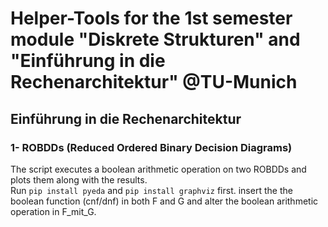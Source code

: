 # Helper-Tools for the 1st semester module "Diskrete Strukturen" and "Einführung in die Rechenarchitektur" @TU-Munich

## Einführung in die Rechenarchitektur

### 1- ROBDDs (Reduced Ordered Binary Decision Diagrams)
The script executes a boolean arithmetic operation on two ROBDDs and plots them along with the results. <br>
Run ```pip install pyeda``` and ```pip install graphviz``` first.
insert the the boolean function (cnf/dnf) in both F and G and alter the boolean arithmetic operation in F_mit_G.
